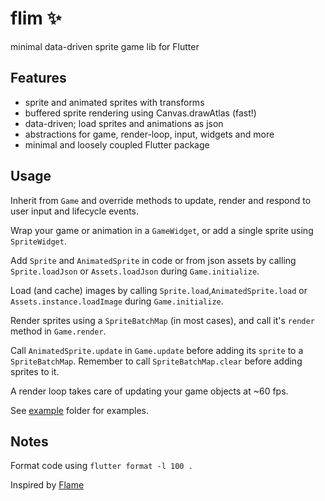 # flim ✨

minimal data-driven sprite game lib for Flutter

## Features

- sprite and animated sprites with transforms 
- buffered sprite rendering using Canvas.drawAtlas (fast!)
- data-driven; load sprites and animations as json
- abstractions for game, render-loop, input, widgets and more
- minimal and loosely coupled Flutter package

## Usage

Inherit from `Game` and override methods to update, render and respond 
to user input and lifecycle events.

Wrap your game or animation in a `GameWidget`, or add a single sprite using 
`SpriteWidget`.

Add `Sprite` and `AnimatedSprite` in code or from json assets by calling
`Sprite.loadJson` or `Assets.loadJson` during `Game.initialize`.

Load (and cache) images by calling `Sprite.load`,`AnimatedSprite.load` or 
`Assets.instance.loadImage` during `Game.initialize`.

Render sprites using a `SpriteBatchMap` (in most cases), and call it's
`render` method in `Game.render`.

Call `AnimatedSprite.update` in `Game.update` before adding its `sprite` to a 
`SpriteBatchMap`. Remember to call `SpriteBatchMap.clear` before adding sprites 
to it.

A render loop takes care of updating your game objects at ~60 fps.

See [example](example) folder for examples.

## Notes

Format code using `flutter format -l 100 .`

Inspired by [Flame](https://github.com/flame-engine/flame)
